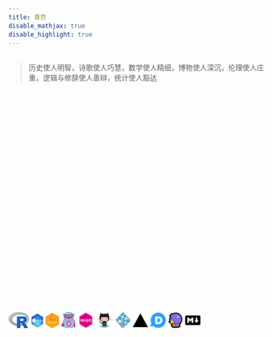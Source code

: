 ```yaml
---
title: 首页
disable_mathjax: true
disable_highlight: true
---
```


##

<!-- 2017 年我从上海大学数学系毕业，开始了在上海工作的日子。
工作之余在家听音乐、看书、睡觉，时不时看看 Dota2。
偶尔在这里写文章、写笔记，记录生活，记录学习。 -->

<!-- 关于统计，邱东在哲学家培根曾经说过话的基础上加上了对统计的理解： -->

> 历史使人明智，诗歌使人巧慧，数学使人精细，博物使人深沉，伦理使人庄重，逻辑与修辞使人善辩，统计使人豁达

<!-- 关于理想，北宋大儒张载（张横渠）代表有历史责任感的文人提出了自己的的生命理想，
为历代志士传颂不辍，被称为“横渠四句”：

> “为天地立心，为生民立命，为往圣继绝学，为万世开太平”

关于幸福，传说中希腊的立法者梭伦在拜访吕底亚国王克罗伊斯时，
对克罗伊斯的问题：“难道他不算是最快乐的人？”做出了以下回答。
历经岁月的检验，这句话意味深长、富有远见：

> “看尽人世间形形色色的不幸之后，我们不能因为眼前的荣华富贵而狂妄自大，或者赞美稍纵即逝的幸福快乐。
  世事难料，未来变幻莫测。只有承蒙上苍垂怜、能够幸福到老的人，我们才能称之为幸福快乐。”

关于程序：

> 程序界的第一条规矩：只要代码能跑起来，就绝对不要再改了

关于人生，钟叔河说：

> “我小的时候，最高的追求，就是能够像我父亲一样的，能够有一个职业，能够养家糊口，能够读几本书，过一辈子。” -->

<!-- 喜欢的一段视频：
<div class="plyr__video-embed" id="player" width="100%">
  <iframe
    src="https://www.youtube.com/embed/bTqVqk7FSmY?origin=https://plyr.io&amp;iv_load_policy=3&amp;modestbranding=1&amp;playsinline=1&amp;showinfo=0&amp;rel=0&amp;enablejsapi=1"
    allowfullscreen
    allowtransparency
    allow="autoplay"
    width="100%"
    height="400px"
  ></iframe>
</div>
-->


<!-- 
### TODO

* :white_check_mark: 评论在一些页面不启用
* :white_check_mark: 集成 Disqus 和 Utterances 到评论区
* :black_square_button: Disqus 评论功能出现广告，暂时不知道怎么回事，先启用 utteranc 功能
* :white_check_mark: 首页内容更新
* :black_square_button: 弄懂后台 JS、HTML、CSS 的原理
* :white_check_mark: 处理页面中标题的字体样式
* :white_check_mark: 头像问题处理
* :black_square_button: 部署到私有云服务器上
    - [ ] 查找部署教程
    - [ ] 购买云服务器
    - [ ] 部署
* :white_check_mark: 图片的保存问题处理
* :black_square_button: 加载速度问题处理
    - [ ] 图片加载速度问题
* :white_check_mark: 微信屏蔽问题处理
    - [x] 申请恢复访问
    - [x] 部署相关文件
* :white_check_mark: 添加 favicon.ico
 -->

##

<br/>
<br/>
<br/>
<br/>
<br/>
<br/>
<br/>
<br/>
<br/>
<br/>
<br/>
<br/>
<br/>
<br/>
<br/>
<br/>
<br/>
<br/>
<br/>
<br/>
<br/>
<br/>
<br/>
<br/>

[<img src="images/Rlogo.svg" width="8%" />](https://www.r-project.org/) [<img src="images/RStudio.svg" width="5%" />](https://www.rstudio.com/) [<img src="images/blogdown.svg" width="5%" />](https://github.com/rstudio/blogdown) [<img src="images/gopher-hero.svg" width="6%">](https://gohugo.io/) [<img src="images/hugothemes.png" width="6%">](https://github.com/yihui/hugo-ivy) [<img src="images/github.png" width="7%" />](https://github.com) [<img src="images/netlify-icon.svg" width="6%" />](https://www.netlify.com/) [<img src="images/vercel.svg" width="6%" />](https://vercel.com/) [<img src="images/disqus-icon.svg" width="6%">](https://disqus.com/) [<img src="images/utterances-300.png" width="6%">](https://utteranc.es/) [<img src="images/markdown.svg" width="6%" />](https://daringfireball.net/projects/markdown/syntax)

